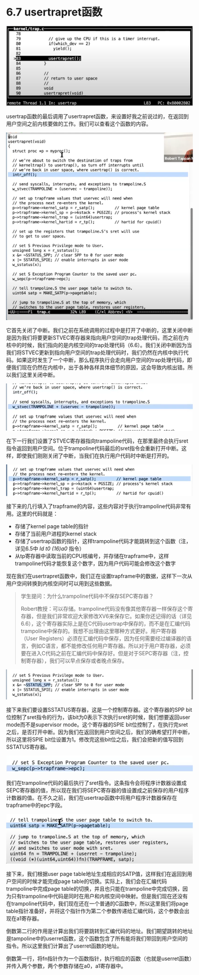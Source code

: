 # 6.7 usertrapret函数

![](../.gitbook/assets/image%20%28231%29.png)

usertrap函数的最后调用了usertrapret函数，来设置好我之前说过的，在返回到用户空间之前内核要做的工作。我们可以查看这个函数的内容。

![](../.gitbook/assets/image%20%28251%29.png)

它首先关闭了中断。我们之前在系统调用的过程中是打开了中断的，这里关闭中断是因为我们将要更新STVEC寄存器来指向用户空间的trap处理代码，而之前在内核中的时候，我们指向的是内核空间的trap处理代码（6.6）。我们关闭中断因为当我们将STVEC更新到指向用户空间的trap处理代码时，我们仍然在内核中执行代码。如果这时发生了一个中断，那么程序执行会走向用户空间的trap处理代码，即便我们现在仍然在内核中，出于各种各样具体细节的原因，这会导致内核出错。所以我们这里关闭中断。

![](../.gitbook/assets/image%20%28273%29.png)

在下一行我们设置了STVEC寄存器指向trampoline代码，在那里最终会执行sret指令返回到用户空间。位于trampoline代码最后的sret指令会重新打开中断。这样，即使我们刚刚关闭了中断，当我们在执行用户代码时中断是打开的。

![](../.gitbook/assets/image%20%28223%29.png)

接下来的几行填入了trapframe的内容，这些内容对于执行trampoline代码非常有用。这里的代码就是：

* 存储了kernel page table的指针
* 存储了当前用户进程的kernel stack
* 存储了usertrap函数的指针，这样trampoline代码才能跳转到这个函数（注，详见6.5中 _ld t0 \(16\)a0_ 指令）
* 从tp寄存器中读取当前的CPU核编号，并存储在trapframe中，这样trampoline代码才能恢复这个数字，因为用户代码可能会修改这个数字

现在我们在usertrapret函数中，我们正在设置trapframe中的数据，这样下一次从用户空间转换到内核空间时可以用到这些数据。

> 学生提问：为什么trampoline代码中不保存SEPC寄存器？
>
> Robert教授：可以存储。trampoline代码没有像其他寄存器一样保存这个寄存器，但是我们非常欢迎大家修改XV6来保存它。如果你还记得的话（详见6.6），这个寄存器实际上是在C代码usertrap中保存的，而不是在汇编代码trampoline中保存的。我想不出理由这里哪种方式更好。用户寄存器（User Registers）必须在汇编代码中保存，因为任何需要经过编译器的语言，例如C语言，都不能修改任何用户寄存器。所以对于用户寄存器，必须要在进入C代码之前在汇编代码中保存好。但是对于SEPC寄存器（注，控制寄存器），我们可以早点保存或者晚点保存。

![](../.gitbook/assets/image%20%28334%29.png)

接下来我们要设置SSTATUS寄存器，这是一个控制寄存器。这个寄存器的SPP bit位控制了sret指令的行为，该bit为0表示下次执行sret的时候，我们想要返回user mode而不是supervisor mode。这个寄存器的SPIE bit位控制了，在执行完sret之后，是否打开中断。因为我们在返回到用户空间之后，我们的确希望打开中断，所以这里将SPIE bit位设置为1。修改完这些bit位之后，我们会把新的值写回到SSTATUS寄存器。

![](../.gitbook/assets/image%20%28291%29.png)

我们在trampoline代码的最后执行了sret指令。这条指令会将程序计数器设置成SEPC寄存器的值，所以现在我们将SEPC寄存器的值设置成之前保存的用户程序计数器的值。在不久之前，我们在usertrap函数中将用户程序计数器保存在trapframe中的epc字段。

![](../.gitbook/assets/image%20%28341%29.png)

接下来，我们根据user page table地址生成相应的SATP值，这样我们在返回到用户空间的时候才能完成page table的切换。实际上，我们会在汇编代码trampoline中完成page table的切换，并且也只能在trampoline中完成切换，因为只有trampoline中代码是同时在用户和内核空间中映射。但是我们现在还没有在trampoline代码中，我们现在还在一个普通的C函数中，所以这里我们将page table指针准备好，并将这个指针作为第二个参数传递给汇编代码，这个参数会出现在a1寄存器。

倒数第二行的作用是计算出我们将要跳转到汇编代码的地址。我们期望跳转的地址是tampoline中的userret函数，这个函数包含了所有能将我们带回到用户空间的指令。所以这里我们计算出了userret函数的地址。

倒数第一行，将fn指针作为一个函数指针，执行相应的函数（也就是userret函数）并传入两个参数，两个参数存储在a0，a1寄存器中。

